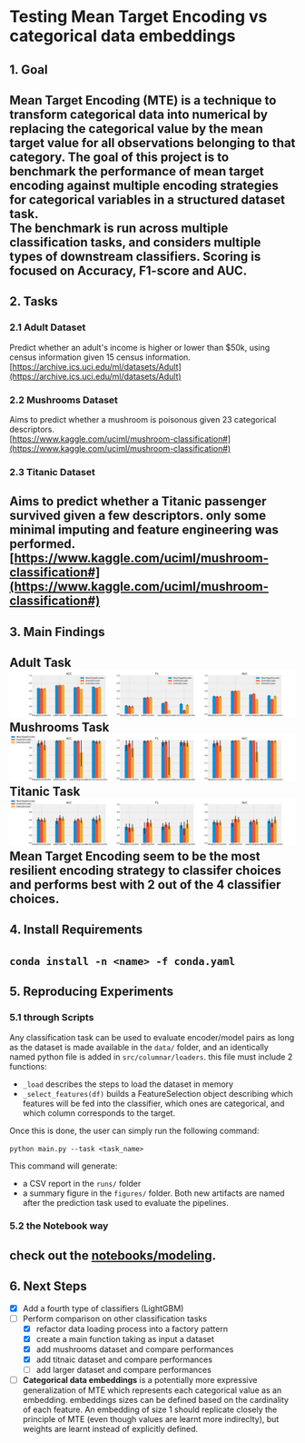 # Testing Mean Target Encoding vs categorical data embeddings
## 1. Goal
**Mean Target Encoding (MTE)** is a technique to transform categorical data into numerical by replacing the categorical value by the mean target value for all observations belonging to that category.  The goal of this project is to benchmark the performance of mean target encoding  against multiple encoding strategies for categorical variables in a structured dataset task.  
The benchmark is run across multiple classification tasks, and considers multiple types of downstream classifiers. Scoring is focused on Accuracy, F1-score and AUC.
---
## 2. Tasks

### 2.1 Adult Dataset
Predict whether an adult's income is higher or lower than $50k, using census information given 15 census information.
[https://archive.ics.uci.edu/ml/datasets/Adult](https://archive.ics.uci.edu/ml/datasets/Adult)

### 2.2 Mushrooms Dataset
Aims to predict whether a mushroom is poisonous given 23 categorical descriptors.  
[https://www.kaggle.com/uciml/mushroom-classification#](https://www.kaggle.com/uciml/mushroom-classification#)

### 2.3 Titanic Dataset
Aims to predict whether a Titanic passenger survived given a few descriptors. only some minimal imputing and feature engineering was performed.
[https://www.kaggle.com/uciml/mushroom-classification#](https://www.kaggle.com/uciml/mushroom-classification#)
---
## 3. Main Findings
**Adult Task** ![](figures/adults.png)
**Mushrooms Task** ![](figures/mushrooms.png)
**Titanic Task** ![](figures/titanic.png)
Mean Target Encoding seem to be the most resilient encoding strategy to classifer choices and performs best with 2 out of the 4 classifier choices.
---
## 4. Install Requirements
`conda install -n <name> -f conda.yaml`
---
## 5. Reproducing Experiments
### 5.1 through Scripts
Any classification task can be used to evaluate encoder/model pairs as long as the dataset is made available in the `data/` folder, and an identically named python file is added in `src/columnar/loaders`. this file must include 2 functions:
- `_load` describes the steps to load the dataset in memory
- `_select_features(df)` builds a FeatureSelection object describing which features will be fed into the classifier, which ones are categorical, and which column corresponds to the target.

Once this is done, the user can simply run the following command:  
  
  `python main.py --task <task_name>`  

  
This command will generate:
- a CSV report in the `runs/` folder
- a summary figure in the `figures/` folder.
Both new artifacts are named after the prediction task used to evaluate the pipelines.

### 5.2 the Notebook way
check out the [notebooks/modeling](notebooks/modeling.ipynb).
---
## 6. Next Steps

- [x] Add a fourth type of classifiers (LightGBM)
- [ ] Perform comparison on other classification tasks
  - [x] refactor data loading process into a factory pattern
  - [x] create a main function taking as input a dataset
  - [x] add mushrooms dataset and compare performances
  - [x] add titnaic dataset and compare performances
  - [ ] add larger dataset and compare performances

- [ ] **Categorical data embeddings** is a potentially more expressive generalization of MTE which represents each categorical value as an embedding. embeddings sizes can be defined based on the cardinality of each feature. An embedding of size 1 should replicate closely the principle of MTE (even though values are learnt more indireclty), but weights are learnt instead of explicitly defined.
